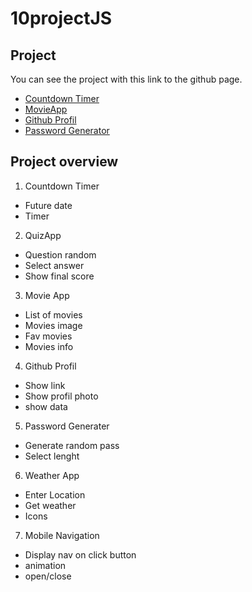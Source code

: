 # 10projectJS


## Project
You can see the project with this link to the github page.
- <a href="https://mathisvkg.github.io/10projectJS/Countdown/index.html" target="_blank">Countdown Timer</a>
- <a href="https://mathisvkg.github.io/10projectJS/MovieApp/index.html" target="_blank">MovieApp</a>
- <a href="https://mathisvkg.github.io/10projectJS/GithubProfil/index.html" target="_blank">Github Profil</a>
- <a href="https://mathisvkg.github.io/10projectJS/PasswordGenerator/index.html" target="_blank">Password Generator</a>



## Project overview
1. Countdown Timer
- Future date
- Timer

2. QuizApp
- Question random
- Select answer
- Show final score

3. Movie App
- List of movies
- Movies image
- Fav movies
- Movies info

4. Github Profil
- Show link
- Show profil photo
- show data

5. Password Generater
- Generate random pass
- Select lenght

6. Weather App
- Enter Location
- Get weather
- Icons

7. Mobile Navigation
- Display nav on click button
- animation
- open/close